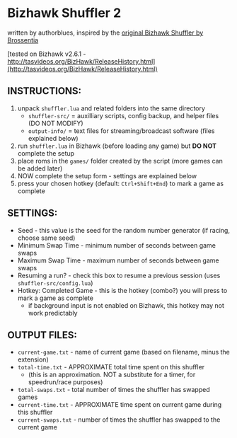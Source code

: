 # Bizhawk Shuffler 2
written by authorblues, inspired by the [original Bizhawk Shuffler by Brossentia](https://github.com/brossentia/BizHawk-Shuffler)

[tested on Bizhawk v2.6.1 - http://tasvideos.org/BizHawk/ReleaseHistory.html](http://tasvideos.org/BizHawk/ReleaseHistory.html)

## INSTRUCTIONS:
1. unpack `shuffler.lua` and related folders into the same directory
    * `shuffler-src/` = auxilliary scripts, config backup, and helper files (DO NOT MODIFY)
    * `output-info/` = text files for streaming/broadcast software (files explained below)
2. run `shuffler.lua` in Bizhawk (before loading any game) but **DO NOT** complete the setup
3. place roms in the `games/` folder created by the script (more games can be added later)
4. NOW complete the setup form - settings are explained below
5. press your chosen hotkey (default: `Ctrl+Shift+End`) to mark a game as complete

## SETTINGS:
* Seed - this value is the seed for the random number generator (if racing, choose same seed)
* Minimum Swap Time - minimum number of seconds between game swaps
* Maximum Swap Time - maximum number of seconds between game swaps
* Resuming a run? - check this box to resume a previous session (uses `shuffler-src/config.lua`)
* Hotkey: Completed Game - this is the hotkey (combo?) you will press to mark a game as complete
	* if background input is not enabled on Bizhawk, this hotkey may not work predictably

## OUTPUT FILES:
* `current-game.txt` - name of current game (based on filename, minus the extension)
* `total-time.txt` - APPROXIMATE total time spent on this shuffler
	* (this is an approximation. NOT a substitute for a timer, for speedrun/race purposes)
* `total-swaps.txt` - total number of times the shuffler has swapped games
* `current-time.txt` - APPROXIMATE time spent on current game during this shuffler
* `current-swaps.txt` - number of times the shuffler has swapped to the current game
